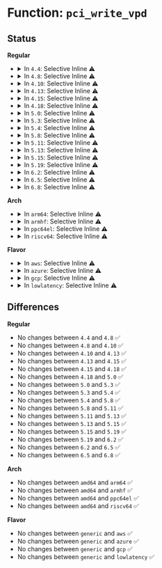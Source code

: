 # Function: <code>pci_write_vpd</code>

## Status
<b>Regular</b>
<ul>
<li>
<details>
<summary>In <code>4.4</code>: Selective Inline ⚠️</summary>

```c
ssize_t pci_write_vpd(struct pci_dev *dev, loff_t pos, size_t count, const void *buf);
```

**Collision:** Unique Global

**Inline:** Selective

**Transformation:** False

**Instances:**

```
In drivers/pci/access.c (ffffffff8142df20)
Location: drivers/pci/access.c:201
Inline: True
Inline callers:
  - drivers/pci/access.c:pci_vpd_f0_write
Direct callers:
  - drivers/pci/pci-sysfs.c:write_vpd_attr
```
**Symbols:**

```
ffffffff8142df20-ffffffff8142df4b: pci_write_vpd (STB_GLOBAL)
```
</details>
</li>
<li>
<details>
<summary>In <code>4.8</code>: Selective Inline ⚠️</summary>

```c
ssize_t pci_write_vpd(struct pci_dev *dev, loff_t pos, size_t count, const void *buf);
```

**Collision:** Unique Global

**Inline:** Selective

**Transformation:** False

**Instances:**

```
In drivers/pci/access.c (ffffffff814795e2)
Location: drivers/pci/access.c:270
Inline: True
Inline callers:
  - drivers/pci/access.c:pci_vpd_f0_write
Direct callers:
  - drivers/pci/pci-sysfs.c:write_vpd_attr
  - drivers/pci/pci-sysfs.c:write_vpd_attr
```
**Symbols:**

```
ffffffff814792b0-ffffffff814792da: pci_write_vpd (STB_GLOBAL)
```
</details>
</li>
<li>
<details>
<summary>In <code>4.10</code>: Selective Inline ⚠️</summary>

```c
ssize_t pci_write_vpd(struct pci_dev *dev, loff_t pos, size_t count, const void *buf);
```

**Collision:** Unique Global

**Inline:** Selective

**Transformation:** False

**Instances:**

```
In drivers/pci/access.c (ffffffff8149aa72)
Location: drivers/pci/access.c:282
Inline: True
Inline callers:
  - drivers/pci/access.c:pci_vpd_f0_write
Direct callers:
  - drivers/pci/pci-sysfs.c:write_vpd_attr
  - drivers/pci/pci-sysfs.c:write_vpd_attr
```
**Symbols:**

```
ffffffff8149a640-ffffffff8149a66a: pci_write_vpd (STB_GLOBAL)
```
</details>
</li>
<li>
<details>
<summary>In <code>4.13</code>: Selective Inline ⚠️</summary>

```c
ssize_t pci_write_vpd(struct pci_dev *dev, loff_t pos, size_t count, const void *buf);
```

**Collision:** Unique Global

**Inline:** Selective

**Transformation:** False

**Instances:**

```
In drivers/pci/access.c (ffffffff814a46f2)
Location: drivers/pci/access.c:290
Inline: True
Inline callers:
  - drivers/pci/access.c:pci_vpd_f0_write
Direct callers:
  - drivers/pci/pci-sysfs.c:write_vpd_attr
  - drivers/pci/pci-sysfs.c:write_vpd_attr
```
**Symbols:**

```
ffffffff814a41e0-ffffffff814a420a: pci_write_vpd (STB_GLOBAL)
```
</details>
</li>
<li>
<details>
<summary>In <code>4.15</code>: Selective Inline ⚠️</summary>

```c
ssize_t pci_write_vpd(struct pci_dev *dev, loff_t pos, size_t count, const void *buf);
```

**Collision:** Unique Global

**Inline:** Selective

**Transformation:** False

**Instances:**

```
In drivers/pci/access.c (ffffffff814e34b2)
Location: drivers/pci/access.c:290
Inline: True
Inline callers:
  - drivers/pci/access.c:pci_vpd_f0_write
Direct callers:
  - drivers/pci/pci-sysfs.c:write_vpd_attr
  - drivers/pci/pci-sysfs.c:write_vpd_attr
```
**Symbols:**

```
ffffffff814e2f60-ffffffff814e2f90: pci_write_vpd (STB_GLOBAL)
```
</details>
</li>
<li>
<details>
<summary>In <code>4.18</code>: Selective Inline ⚠️</summary>

```c
ssize_t pci_write_vpd(struct pci_dev *dev, loff_t pos, size_t count, const void *buf);
```

**Collision:** Unique Global

**Inline:** Selective

**Transformation:** False

**Instances:**

```
In drivers/pci/vpd.c (ffffffff8152528d)
Location: drivers/pci/vpd.c:55
Inline: True
Inline callers:
  - drivers/pci/vpd.c:write_vpd_attr
  - drivers/pci/vpd.c:pci_vpd_f0_write
```
**Symbols:**

```
ffffffff81525180-ffffffff815251b0: pci_write_vpd (STB_GLOBAL)
```
</details>
</li>
<li>
<details>
<summary>In <code>5.0</code>: Selective Inline ⚠️</summary>

```c
ssize_t pci_write_vpd(struct pci_dev *dev, loff_t pos, size_t count, const void *buf);
```

**Collision:** Unique Global

**Inline:** Selective

**Transformation:** False

**Instances:**

```
In drivers/pci/vpd.c (ffffffff8153b11d)
Location: drivers/pci/vpd.c:55
Inline: True
Inline callers:
  - drivers/pci/vpd.c:write_vpd_attr
  - drivers/pci/vpd.c:pci_vpd_f0_write
```
**Symbols:**

```
ffffffff8153b010-ffffffff8153b040: pci_write_vpd (STB_GLOBAL)
```
</details>
</li>
<li>
<details>
<summary>In <code>5.3</code>: Selective Inline ⚠️</summary>

```c
ssize_t pci_write_vpd(struct pci_dev *dev, loff_t pos, size_t count, const void *buf);
```

**Collision:** Unique Global

**Inline:** Selective

**Transformation:** False

**Instances:**

```
In drivers/pci/vpd.c (ffffffff8156abb2)
Location: drivers/pci/vpd.c:55
Inline: True
Inline callers:
  - drivers/pci/vpd.c:write_vpd_attr
  - drivers/pci/vpd.c:pci_vpd_f0_write
```
**Symbols:**

```
ffffffff8156aaa0-ffffffff8156aad0: pci_write_vpd (STB_GLOBAL)
```
</details>
</li>
<li>
<details>
<summary>In <code>5.4</code>: Selective Inline ⚠️</summary>

```c
ssize_t pci_write_vpd(struct pci_dev *dev, loff_t pos, size_t count, const void *buf);
```

**Collision:** Unique Global

**Inline:** Selective

**Transformation:** False

**Instances:**

```
In drivers/pci/vpd.c (ffffffff8158bb82)
Location: drivers/pci/vpd.c:55
Inline: True
Inline callers:
  - drivers/pci/vpd.c:write_vpd_attr
  - drivers/pci/vpd.c:pci_vpd_f0_write
Direct callers:
  - drivers/vfio/pci/vfio_pci_config.c:vfio_vpd_config_write
```
**Symbols:**

```
ffffffff8158ba70-ffffffff8158baa0: pci_write_vpd (STB_GLOBAL)
```
</details>
</li>
<li>
<details>
<summary>In <code>5.8</code>: Selective Inline ⚠️</summary>

```c
ssize_t pci_write_vpd(struct pci_dev *dev, loff_t pos, size_t count, const void *buf);
```

**Collision:** Unique Global

**Inline:** Selective

**Transformation:** False

**Instances:**

```
In drivers/pci/vpd.c (ffffffff81632e62)
Location: drivers/pci/vpd.c:55
Inline: True
Inline callers:
  - drivers/pci/vpd.c:write_vpd_attr
  - drivers/pci/vpd.c:pci_vpd_f0_write
Direct callers:
  - drivers/vfio/pci/vfio_pci_config.c:vfio_vpd_config_write
```
**Symbols:**

```
ffffffff81632b10-ffffffff81632b40: pci_write_vpd (STB_GLOBAL)
```
</details>
</li>
<li>
<details>
<summary>In <code>5.11</code>: Selective Inline ⚠️</summary>

```c
ssize_t pci_write_vpd(struct pci_dev *dev, loff_t pos, size_t count, const void *buf);
```

**Collision:** Unique Global

**Inline:** Selective

**Transformation:** False

**Instances:**

```
In drivers/pci/vpd.c (ffffffff81657fb2)
Location: drivers/pci/vpd.c:55
Inline: True
Inline callers:
  - drivers/pci/vpd.c:write_vpd_attr
  - drivers/pci/vpd.c:pci_vpd_f0_write
Direct callers:
  - drivers/vfio/pci/vfio_pci_config.c:vfio_vpd_config_write
```
**Symbols:**

```
ffffffff81657c60-ffffffff81657c90: pci_write_vpd (STB_GLOBAL)
```
</details>
</li>
<li>
<details>
<summary>In <code>5.13</code>: Selective Inline ⚠️</summary>

```c
ssize_t pci_write_vpd(struct pci_dev *dev, loff_t pos, size_t count, const void *buf);
```

**Collision:** Unique Global

**Inline:** Selective

**Transformation:** False

**Instances:**

```
In drivers/pci/vpd.c (ffffffff8163a823)
Location: drivers/pci/vpd.c:58
Inline: True
Inline callers:
  - drivers/pci/vpd.c:vpd_write
  - drivers/pci/vpd.c:pci_vpd_f0_write
Direct callers:
  - drivers/vfio/pci/vfio_pci_config.c:vfio_vpd_config_write
```
**Symbols:**

```
ffffffff8163a530-ffffffff8163a560: pci_write_vpd (STB_GLOBAL)
```
</details>
</li>
<li>
<details>
<summary>In <code>5.15</code>: Selective Inline ⚠️</summary>

```c
ssize_t pci_write_vpd(struct pci_dev *dev, loff_t pos, size_t count, const void *buf);
```

**Collision:** Unique Global

**Inline:** Selective

**Transformation:** False

**Instances:**

```
In drivers/pci/vpd.c (ffffffff816ab695)
Location: drivers/pci/vpd.c:416
Inline: True
Inline callers:
  - drivers/pci/vpd.c:vpd_write
  - drivers/pci/vpd.c:vpd_write
Direct callers:
  - drivers/vfio/pci/vfio_pci_config.c:vfio_vpd_config_write
```
**Symbols:**

```
ffffffff816ab600-ffffffff816ab684: pci_write_vpd (STB_GLOBAL)
```
</details>
</li>
<li>
<details>
<summary>In <code>5.19</code>: Selective Inline ⚠️</summary>

```c
ssize_t pci_write_vpd(struct pci_dev *dev, loff_t pos, size_t count, const void *buf);
```

**Collision:** Unique Global

**Inline:** Selective

**Transformation:** False

**Instances:**

```
In drivers/pci/vpd.c (ffffffff817ce669)
Location: drivers/pci/vpd.c:450
Inline: True
Inline callers:
  - drivers/pci/vpd.c:vpd_write
Direct callers:
  - drivers/vfio/pci/vfio_pci_config.c:vfio_vpd_config_write
```
**Symbols:**

```
ffffffff817ce920-ffffffff817ce9cb: pci_write_vpd (STB_GLOBAL)
```
</details>
</li>
<li>
<details>
<summary>In <code>6.2</code>: Selective Inline ⚠️</summary>

```c
ssize_t pci_write_vpd(struct pci_dev *dev, loff_t pos, size_t count, const void *buf);
```

**Collision:** Unique Global

**Inline:** Selective

**Transformation:** False

**Instances:**

```
In drivers/pci/vpd.c (ffffffff818ee139)
Location: drivers/pci/vpd.c:450
Inline: True
Inline callers:
  - drivers/pci/vpd.c:vpd_write
```
**Symbols:**

```
ffffffff818ee430-ffffffff818ee4db: pci_write_vpd (STB_GLOBAL)
```
</details>
</li>
<li>
<details>
<summary>In <code>6.5</code>: Selective Inline ⚠️</summary>

```c
ssize_t pci_write_vpd(struct pci_dev *dev, loff_t pos, size_t count, const void *buf);
```

**Collision:** Unique Global

**Inline:** Selective

**Transformation:** False

**Instances:**

```
In drivers/pci/vpd.c (ffffffff81931619)
Location: drivers/pci/vpd.c:450
Inline: True
Inline callers:
  - drivers/pci/vpd.c:vpd_write
```
**Symbols:**

```
ffffffff81931910-ffffffff819319bb: pci_write_vpd (STB_GLOBAL)
```
</details>
</li>
<li>
<details>
<summary>In <code>6.8</code>: Selective Inline ⚠️</summary>

```c
ssize_t pci_write_vpd(struct pci_dev *dev, loff_t pos, size_t count, const void *buf);
```

**Collision:** Unique Global

**Inline:** Selective

**Transformation:** False

**Instances:**

```
In drivers/pci/vpd.c (ffffffff8197a236)
Location: drivers/pci/vpd.c:480
Inline: True
Inline callers:
  - drivers/pci/vpd.c:vpd_write
```
**Symbols:**

```
ffffffff8197a500-ffffffff8197a5ab: pci_write_vpd (STB_GLOBAL)
```
</details>
</li>
</ul>
<b>Arch</b>
<ul>
<li>
<details>
<summary>In <code>arm64</code>: Selective Inline ⚠️</summary>

```c
ssize_t pci_write_vpd(struct pci_dev *dev, loff_t pos, size_t count, const void *buf);
```

**Collision:** Unique Global

**Inline:** Selective

**Transformation:** False

**Instances:**

```
In drivers/pci/vpd.c (ffff8000106f0ac0)
Location: drivers/pci/vpd.c:55
Inline: True
Inline callers:
  - drivers/pci/vpd.c:write_vpd_attr
  - drivers/pci/vpd.c:pci_vpd_f0_write
```
**Symbols:**

```
ffff8000106f08d0-ffff8000106f0938: pci_write_vpd (STB_GLOBAL)
```
</details>
</li>
<li>
<details>
<summary>In <code>armhf</code>: Selective Inline ⚠️</summary>

```c
ssize_t pci_write_vpd(struct pci_dev *dev, loff_t pos, size_t count, const void *buf);
```

**Collision:** Unique Global

**Inline:** Selective

**Transformation:** False

**Instances:**

```
In drivers/pci/vpd.c (c088b508)
Location: drivers/pci/vpd.c:55
Inline: True
Inline callers:
  - drivers/pci/vpd.c:write_vpd_attr
  - drivers/pci/vpd.c:pci_vpd_f0_write
```
**Symbols:**

```
c088b350-c088b3a8: pci_write_vpd (STB_GLOBAL)
```
</details>
</li>
<li>
<details>
<summary>In <code>ppc64el</code>: Selective Inline ⚠️</summary>

```c
ssize_t pci_write_vpd(struct pci_dev *dev, loff_t pos, size_t count, const void *buf);
```

**Collision:** Unique Global

**Inline:** Selective

**Transformation:** False

**Instances:**

```
In drivers/pci/vpd.c (c00000000086e118)
Location: drivers/pci/vpd.c:55
Inline: True
Inline callers:
  - drivers/pci/vpd.c:write_vpd_attr
  - drivers/pci/vpd.c:pci_vpd_f0_write
Direct callers:
  - drivers/vfio/pci/vfio_pci_config.c:vfio_vpd_config_write
```
**Symbols:**

```
c00000000086df40-c00000000086dfa0: pci_write_vpd (STB_GLOBAL)
```
</details>
</li>
<li>
<details>
<summary>In <code>riscv64</code>: Selective Inline ⚠️</summary>

```c
ssize_t pci_write_vpd(struct pci_dev *dev, loff_t pos, size_t count, const void *buf);
```

**Collision:** Unique Global

**Inline:** Selective

**Transformation:** False

**Instances:**

```
In drivers/pci/vpd.c (ffffffe0004c4526)
Location: drivers/pci/vpd.c:55
Inline: True
Inline callers:
  - drivers/pci/vpd.c:write_vpd_attr
  - drivers/pci/vpd.c:pci_vpd_f0_write
```
**Symbols:**

```
ffffffe0004c43a2-ffffffe0004c43f2: pci_write_vpd (STB_GLOBAL)
```
</details>
</li>
</ul>
<b>Flavor</b>
<ul>
<li>
<details>
<summary>In <code>aws</code>: Selective Inline ⚠️</summary>

```c
ssize_t pci_write_vpd(struct pci_dev *dev, loff_t pos, size_t count, const void *buf);
```

**Collision:** Unique Global

**Inline:** Selective

**Transformation:** False

**Instances:**

```
In drivers/pci/vpd.c (ffffffff8157fa02)
Location: drivers/pci/vpd.c:55
Inline: True
Inline callers:
  - drivers/pci/vpd.c:write_vpd_attr
  - drivers/pci/vpd.c:pci_vpd_f0_write
```
**Symbols:**

```
ffffffff8157f8f0-ffffffff8157f920: pci_write_vpd (STB_GLOBAL)
```
</details>
</li>
<li>
<details>
<summary>In <code>azure</code>: Selective Inline ⚠️</summary>

```c
ssize_t pci_write_vpd(struct pci_dev *dev, loff_t pos, size_t count, const void *buf);
```

**Collision:** Unique Global

**Inline:** Selective

**Transformation:** False

**Instances:**

```
In drivers/pci/vpd.c (ffffffff8156e7e2)
Location: drivers/pci/vpd.c:55
Inline: True
Inline callers:
  - drivers/pci/vpd.c:write_vpd_attr
  - drivers/pci/vpd.c:pci_vpd_f0_write
Direct callers:
  - drivers/vfio/pci/vfio_pci_config.c:vfio_vpd_config_write
```
**Symbols:**

```
ffffffff8156e6d0-ffffffff8156e700: pci_write_vpd (STB_GLOBAL)
```
</details>
</li>
<li>
<details>
<summary>In <code>gcp</code>: Selective Inline ⚠️</summary>

```c
ssize_t pci_write_vpd(struct pci_dev *dev, loff_t pos, size_t count, const void *buf);
```

**Collision:** Unique Global

**Inline:** Selective

**Transformation:** False

**Instances:**

```
In drivers/pci/vpd.c (ffffffff8157f8d2)
Location: drivers/pci/vpd.c:55
Inline: True
Inline callers:
  - drivers/pci/vpd.c:write_vpd_attr
  - drivers/pci/vpd.c:pci_vpd_f0_write
Direct callers:
  - drivers/vfio/pci/vfio_pci_config.c:vfio_vpd_config_write
```
**Symbols:**

```
ffffffff8157f7c0-ffffffff8157f7f0: pci_write_vpd (STB_GLOBAL)
```
</details>
</li>
<li>
<details>
<summary>In <code>lowlatency</code>: Selective Inline ⚠️</summary>

```c
ssize_t pci_write_vpd(struct pci_dev *dev, loff_t pos, size_t count, const void *buf);
```

**Collision:** Unique Global

**Inline:** Selective

**Transformation:** False

**Instances:**

```
In drivers/pci/vpd.c (ffffffff81599d82)
Location: drivers/pci/vpd.c:55
Inline: True
Inline callers:
  - drivers/pci/vpd.c:write_vpd_attr
  - drivers/pci/vpd.c:pci_vpd_f0_write
Direct callers:
  - drivers/vfio/pci/vfio_pci_config.c:vfio_vpd_config_write
```
**Symbols:**

```
ffffffff81599c70-ffffffff81599ca0: pci_write_vpd (STB_GLOBAL)
```
</details>
</li>
</ul>

## Differences
<b>Regular</b>
<ul>
<li>
No changes between <code>4.4</code> and <code>4.8</code> ✅
</li>
<li>
No changes between <code>4.8</code> and <code>4.10</code> ✅
</li>
<li>
No changes between <code>4.10</code> and <code>4.13</code> ✅
</li>
<li>
No changes between <code>4.13</code> and <code>4.15</code> ✅
</li>
<li>
No changes between <code>4.15</code> and <code>4.18</code> ✅
</li>
<li>
No changes between <code>4.18</code> and <code>5.0</code> ✅
</li>
<li>
No changes between <code>5.0</code> and <code>5.3</code> ✅
</li>
<li>
No changes between <code>5.3</code> and <code>5.4</code> ✅
</li>
<li>
No changes between <code>5.4</code> and <code>5.8</code> ✅
</li>
<li>
No changes between <code>5.8</code> and <code>5.11</code> ✅
</li>
<li>
No changes between <code>5.11</code> and <code>5.13</code> ✅
</li>
<li>
No changes between <code>5.13</code> and <code>5.15</code> ✅
</li>
<li>
No changes between <code>5.15</code> and <code>5.19</code> ✅
</li>
<li>
No changes between <code>5.19</code> and <code>6.2</code> ✅
</li>
<li>
No changes between <code>6.2</code> and <code>6.5</code> ✅
</li>
<li>
No changes between <code>6.5</code> and <code>6.8</code> ✅
</li>
</ul>
<b>Arch</b>
<ul>
<li>
No changes between <code>amd64</code> and <code>arm64</code> ✅
</li>
<li>
No changes between <code>amd64</code> and <code>armhf</code> ✅
</li>
<li>
No changes between <code>amd64</code> and <code>ppc64el</code> ✅
</li>
<li>
No changes between <code>amd64</code> and <code>riscv64</code> ✅
</li>
</ul>
<b>Flavor</b>
<ul>
<li>
No changes between <code>generic</code> and <code>aws</code> ✅
</li>
<li>
No changes between <code>generic</code> and <code>azure</code> ✅
</li>
<li>
No changes between <code>generic</code> and <code>gcp</code> ✅
</li>
<li>
No changes between <code>generic</code> and <code>lowlatency</code> ✅
</li>
</ul>
